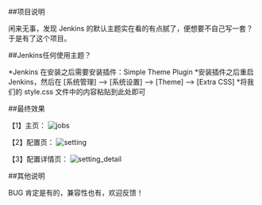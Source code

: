 ##项目说明

闲来无事，发现 Jenkins 的默认主题实在看的有点腻了，便想要不自己写一套？于是有了这个项目。

##Jenkins任何使用主题？

*Jenkins 在安装之后需要安装插件：Simple Theme Plugin
*安装插件之后重启 Jenkins，然后在 [系统管理] --> [系统设置] --> [Theme] --> [Extra CSS]
*将我们的 style.css 文件中的内容粘贴到此处即可

##最终效果

【1】主页：
![jobs](https://github.com/PythonTra1nee/Jenkins-Theme/blob/master/image/jobs.jpg?raw=true)

【2】配置页：
![setting](https://github.com/PythonTra1nee/Jenkins-Theme/blob/master/image/setting.jpg?raw=true)

【3】配置详情页：
![setting_detail](https://github.com/PythonTra1nee/Jenkins-Theme/blob/master/image/setting_detail.jpg?raw=true)

##其他说明

BUG 肯定是有的，兼容性也有，欢迎反馈！